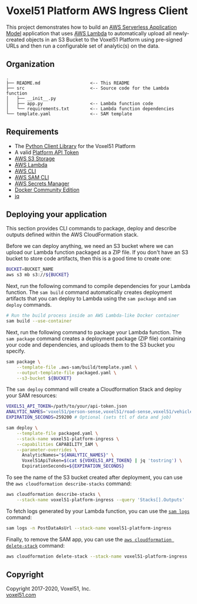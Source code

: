 # Voxel51 Platform AWS Ingress Client

This project demonstrates how to build an
[AWS Serverless Application Model](https://aws.amazon.com/serverless/sam)
application that uses [AWS Lambda](https://aws.amazon.com/lambda) to
automatically upload all newly-created objects in an S3 Bucket to the Voxel51
Platform using pre-signed URLs and then run a configurable set of analytic(s)
on the data.


## Organization

```
.
├── README.md                   <-- This README
├── src                         <-- Source code for the Lambda function
│   ├── __init__.py
│   ├── app.py                  <-- Lambda function code
│   └── requirements.txt        <-- Lambda function dependencies
└── template.yaml               <-- SAM template
```


## Requirements

- The [Python Client Library](https://github.com/voxel51/api-py) for the
Voxel51 Platform
- A valid [Platform API Token](https://voxel51.com/docs/api/#authentication)
- [AWS S3 Storage](https://aws.amazon.com/s3)
- [AWS Lambda](https://aws.amazon.com/lambda)
- [AWS CLI](https://aws.amazon.com/cli)
- [AWS SAM CLI](https://docs.aws.amazon.com/serverless-application-model/latest/developerguide/serverless-sam-cli-install.html)
- [AWS Secrets Manager](https://aws.amazon.com/secrets-manager)
- [Docker Community Edition](https://hub.docker.com/search/?type=edition&offering=community)
- [jq](https://stedolan.github.io/jq)


## Deploying your application

This section provides CLI commands to package, deploy and describe outputs
defined within the AWS CloudFormation stack.

Before we can deploy anything, we need an S3 bucket where we can upload our
Lambda function packaged as a ZIP file. If you don't have an S3 bucket to store
code artifacts, then this is a good time to create one:

```bash
BUCKET=BUCKET_NAME
aws s3 mb s3://${BUCKET}
```

Next, run the following command to compile dependencies for your Lambda
function. The `sam build` command automatically creates deployment artifacts
that you can deploy to Lambda using the `sam package` and `sam deploy`
commands.

```bash
# Run the build process inside an AWS Lambda-like Docker container
sam build --use-container
```

Next, run the following command to package your Lambda function. The
`sam package` command creates a deployment package (ZIP file) containing your
code and dependencies, and uploads them to the S3 bucket you specify.

```bash
sam package \
    --template-file .aws-sam/build/template.yaml \
    --output-template-file packaged.yaml \
    --s3-bucket ${BUCKET}
```

The `sam deploy` command will create a Cloudformation Stack and deploy your SAM
resources:

```bash
VOXEL51_API_TOKEN=/path/to/your/api-token.json
ANALYTIC_NAMES='voxel51/person-sense,voxel51/road-sense,voxel51/vehicle-sense' # Optional
EXPIRATION_SECONDS=259200 # Optional (sets ttl of data and job)

sam deploy \
    --template-file packaged.yaml \
    --stack-name voxel51-platform-ingress \
    --capabilities CAPABILITY_IAM \
    --parameter-overrides \
      AnalyticNames="${ANALYTIC_NAMES}" \
      Voxel51ApiToken=$(cat ${VOXEL51_API_TOKEN} | jq 'tostring') \
      ExpirationSeconds=${EXPIRATION_SECONDS}
```

To see the name of the S3 bucket created after deployment, you can use the
`aws cloudformation describe-stacks` command:

```bash
aws cloudformation describe-stacks \
    --stack-name voxel51-platform-ingress --query 'Stacks[].Outputs'
```

To fetch logs generated by your Lambda function, you can use the
[`sam logs`](https://docs.aws.amazon.com/serverless-application-model/latest/developerguide/sam-cli-command-reference-sam-logs.html)
command:

```bash
sam logs -n PostDataAsUrl --stack-name voxel51-platform-ingress
```

Finally, to remove the SAM app, you can use the
[`aws cloudformation delete-stack`](https://docs.aws.amazon.com/cli/latest/reference/cloudformation/delete-stack.html)
command:

```bash
aws cloudformation delete-stack --stack-name voxel51-platform-ingress
```


## Copyright

Copyright 2017-2020, Voxel51, Inc.<br>
[voxel51.com](https://voxel51.com)
